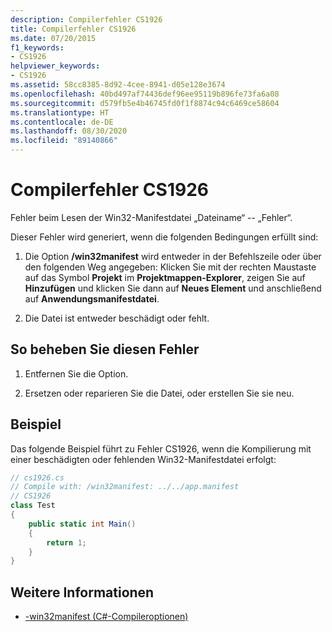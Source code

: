 ```yaml
---
description: Compilerfehler CS1926
title: Compilerfehler CS1926
ms.date: 07/20/2015
f1_keywords:
- CS1926
helpviewer_keywords:
- CS1926
ms.assetid: 58cc8385-8d92-4cee-8941-d05e128e3674
ms.openlocfilehash: 40bd497af74436def96ee95119b896fe73fa6a08
ms.sourcegitcommit: d579fb5e4b46745fd0f1f8874c94c6469ce58604
ms.translationtype: HT
ms.contentlocale: de-DE
ms.lasthandoff: 08/30/2020
ms.locfileid: "89140866"
---
```

# <a name="compiler-error-cs1926"></a>Compilerfehler CS1926

Fehler beim Lesen der Win32-Manifestdatei „Dateiname“ -- „Fehler“.  
  
 Dieser Fehler wird generiert, wenn die folgenden Bedingungen erfüllt sind:  
  
1. Die Option **/win32manifest** wird entweder in der Befehlszeile oder über den folgenden Weg angegeben: Klicken Sie mit der rechten Maustaste auf das Symbol **Projekt** im **Projektmappen-Explorer**, zeigen Sie auf **Hinzufügen** und klicken Sie dann auf **Neues Element** und anschließend auf **Anwendungsmanifestdatei**.  
  
2. Die Datei ist entweder beschädigt oder fehlt.  
  
## <a name="to-correct-this-error"></a>So beheben Sie diesen Fehler  
  
1. Entfernen Sie die Option.  
  
2. Ersetzen oder reparieren Sie die Datei, oder erstellen Sie sie neu.  
  
## <a name="example"></a>Beispiel

 Das folgende Beispiel führt zu Fehler CS1926, wenn die Kompilierung mit einer beschädigten oder fehlenden Win32-Manifestdatei erfolgt:  

```csharp
// cs1926.cs  
// Compile with: /win32manifest: ../../app.manifest  
// CS1926  
class Test  
{  
    public static int Main()  
    {  
        return 1;  
    }  
}
```

## <a name="see-also"></a>Weitere Informationen

- [-win32manifest (C#-Compileroptionen)](../compiler-options/win32manifest-compiler-option.md)
